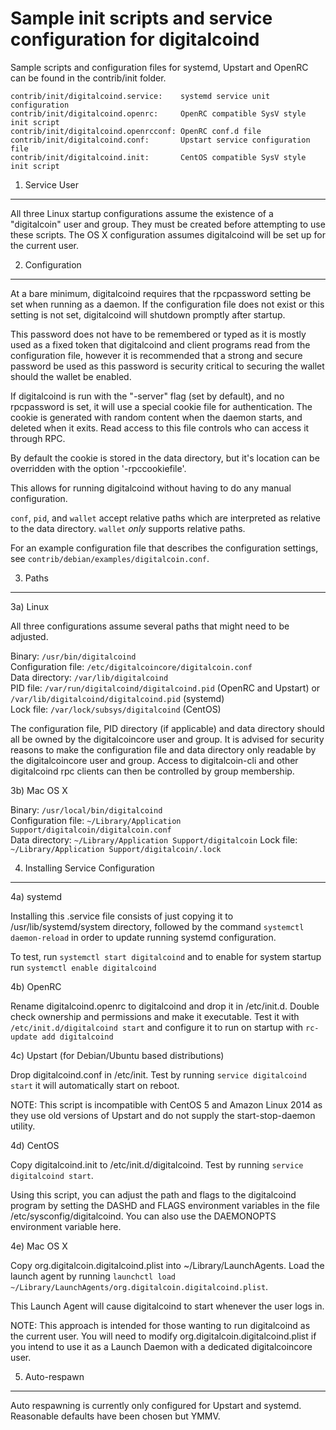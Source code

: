 Sample init scripts and service configuration for digitalcoind
==========================================================

Sample scripts and configuration files for systemd, Upstart and OpenRC
can be found in the contrib/init folder.

    contrib/init/digitalcoind.service:    systemd service unit configuration
    contrib/init/digitalcoind.openrc:     OpenRC compatible SysV style init script
    contrib/init/digitalcoind.openrcconf: OpenRC conf.d file
    contrib/init/digitalcoind.conf:       Upstart service configuration file
    contrib/init/digitalcoind.init:       CentOS compatible SysV style init script

1. Service User
---------------------------------

All three Linux startup configurations assume the existence of a "digitalcoin" user
and group.  They must be created before attempting to use these scripts.
The OS X configuration assumes digitalcoind will be set up for the current user.

2. Configuration
---------------------------------

At a bare minimum, digitalcoind requires that the rpcpassword setting be set
when running as a daemon.  If the configuration file does not exist or this
setting is not set, digitalcoind will shutdown promptly after startup.

This password does not have to be remembered or typed as it is mostly used
as a fixed token that digitalcoind and client programs read from the configuration
file, however it is recommended that a strong and secure password be used
as this password is security critical to securing the wallet should the
wallet be enabled.

If digitalcoind is run with the "-server" flag (set by default), and no rpcpassword is set,
it will use a special cookie file for authentication. The cookie is generated with random
content when the daemon starts, and deleted when it exits. Read access to this file
controls who can access it through RPC.

By default the cookie is stored in the data directory, but it's location can be overridden
with the option '-rpccookiefile'.

This allows for running digitalcoind without having to do any manual configuration.

`conf`, `pid`, and `wallet` accept relative paths which are interpreted as
relative to the data directory. `wallet` *only* supports relative paths.

For an example configuration file that describes the configuration settings,
see `contrib/debian/examples/digitalcoin.conf`.

3. Paths
---------------------------------

3a) Linux

All three configurations assume several paths that might need to be adjusted.

Binary:              `/usr/bin/digitalcoind`  
Configuration file:  `/etc/digitalcoincore/digitalcoin.conf`  
Data directory:      `/var/lib/digitalcoind`  
PID file:            `/var/run/digitalcoind/digitalcoind.pid` (OpenRC and Upstart) or `/var/lib/digitalcoind/digitalcoind.pid` (systemd)  
Lock file:           `/var/lock/subsys/digitalcoind` (CentOS)  

The configuration file, PID directory (if applicable) and data directory
should all be owned by the digitalcoincore user and group.  It is advised for security
reasons to make the configuration file and data directory only readable by the
digitalcoincore user and group.  Access to digitalcoin-cli and other digitalcoind rpc clients
can then be controlled by group membership.

3b) Mac OS X

Binary:              `/usr/local/bin/digitalcoind`  
Configuration file:  `~/Library/Application Support/digitalcoin/digitalcoin.conf`  
Data directory:      `~/Library/Application Support/digitalcoin`
Lock file:           `~/Library/Application Support/digitalcoin/.lock`

4. Installing Service Configuration
-----------------------------------

4a) systemd

Installing this .service file consists of just copying it to
/usr/lib/systemd/system directory, followed by the command
`systemctl daemon-reload` in order to update running systemd configuration.

To test, run `systemctl start digitalcoind` and to enable for system startup run
`systemctl enable digitalcoind`

4b) OpenRC

Rename digitalcoind.openrc to digitalcoind and drop it in /etc/init.d.  Double
check ownership and permissions and make it executable.  Test it with
`/etc/init.d/digitalcoind start` and configure it to run on startup with
`rc-update add digitalcoind`

4c) Upstart (for Debian/Ubuntu based distributions)

Drop digitalcoind.conf in /etc/init.  Test by running `service digitalcoind start`
it will automatically start on reboot.

NOTE: This script is incompatible with CentOS 5 and Amazon Linux 2014 as they
use old versions of Upstart and do not supply the start-stop-daemon utility.

4d) CentOS

Copy digitalcoind.init to /etc/init.d/digitalcoind. Test by running `service digitalcoind start`.

Using this script, you can adjust the path and flags to the digitalcoind program by
setting the DASHD and FLAGS environment variables in the file
/etc/sysconfig/digitalcoind. You can also use the DAEMONOPTS environment variable here.

4e) Mac OS X

Copy org.digitalcoin.digitalcoind.plist into ~/Library/LaunchAgents. Load the launch agent by
running `launchctl load ~/Library/LaunchAgents/org.digitalcoin.digitalcoind.plist`.

This Launch Agent will cause digitalcoind to start whenever the user logs in.

NOTE: This approach is intended for those wanting to run digitalcoind as the current user.
You will need to modify org.digitalcoin.digitalcoind.plist if you intend to use it as a
Launch Daemon with a dedicated digitalcoincore user.

5. Auto-respawn
-----------------------------------

Auto respawning is currently only configured for Upstart and systemd.
Reasonable defaults have been chosen but YMMV.
